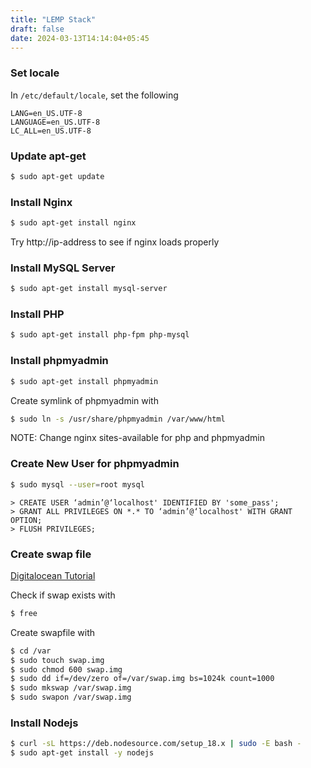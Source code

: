 ```yaml
---
title: "LEMP Stack"
draft: false
date: 2024-03-13T14:14:04+05:45
---
```


### Set locale

In `/etc/default/locale`, set the following

```
LANG=en_US.UTF-8
LANGUAGE=en_US.UTF-8
LC_ALL=en_US.UTF-8
```

### Update apt-get

``` bash
$ sudo apt-get update
```

### Install Nginx

``` bash
$ sudo apt-get install nginx
```

Try http://ip-address to see if nginx loads properly


### Install MySQL Server

``` bash
$ sudo apt-get install mysql-server
```

### Install PHP

``` bash
$ sudo apt-get install php-fpm php-mysql
```

### Install phpmyadmin

``` bash
$ sudo apt-get install phpmyadmin
```

Create symlink of phpmyadmin with 

``` bash
$ sudo ln -s /usr/share/phpmyadmin /var/www/html
```

NOTE: Change nginx sites-available for php and phpmyadmin

### Create New User for phpmyadmin

``` bash
$ sudo mysql --user=root mysql
```

``` mysql
> CREATE USER ‘admin’@‘localhost' IDENTIFIED BY 'some_pass';
> GRANT ALL PRIVILEGES ON *.* TO ‘admin’@‘localhost' WITH GRANT OPTION;
> FLUSH PRIVILEGES;
```

### Create swap file

[Digitalocean Tutorial](https://www.digitalocean.com/community/tutorials/how-to-configure-virtual-memory-swap-file-on-a-vps#4)

Check if swap exists with
``` bash
$ free
```

Create swapfile with
``` bash
$ cd /var
$ sudo touch swap.img
$ sudo chmod 600 swap.img
$ sudo dd if=/dev/zero of=/var/swap.img bs=1024k count=1000
$ sudo mkswap /var/swap.img
$ sudo swapon /var/swap.img
```

### Install Nodejs

``` bash
$ curl -sL https://deb.nodesource.com/setup_18.x | sudo -E bash -
$ sudo apt-get install -y nodejs
```
